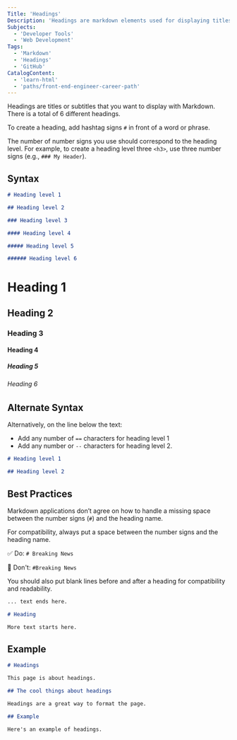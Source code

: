```yaml
---
Title: 'Headings'
Description: 'Headings are markdown elements used for displaying titles, subtitles, or different sections in a website. There are six headings in total. They are made with a hash symbol, #, with 1 being the largest and 6 being the smallest.'
Subjects:
  - 'Developer Tools'
  - 'Web Development'
Tags:
  - 'Markdown'
  - 'Headings'
  - 'GitHub'
CatalogContent:
  - 'learn-html'
  - 'paths/front-end-engineer-career-path'
---
```


Headings are titles or subtitles that you want to display with Markdown. There is a total of 6 different headings.

To create a heading, add hashtag signs `#` in front of a word or phrase.

The number of number signs you use should correspond to the heading level. For example, to create a heading level three `<h3>`, use three number signs (e.g., `### My Header`).

## Syntax

<!-- markdownlint-disable -->
```markdown
# Heading level 1

## Heading level 2

### Heading level 3

#### Heading level 4

##### Heading level 5

###### Heading level 6
```
<!-- markdownlint-restore -->

<!-- markdownlint-disable -->
# Heading 1

## Heading 2

### Heading 3

#### Heading 4

##### Heading 5

###### Heading 6
<!-- markdownlint-restore -->

## Alternate Syntax

Alternatively, on the line below the text:

- Add any number of `==` characters for heading level 1
- Add any number or `--` characters for heading level 2.

```markdown
# Heading level 1

## Heading level 2
```

## Best Practices

Markdown applications don’t agree on how to handle a missing space between the number signs (`#`) and the heading name.

For compatibility, always put a space between the number signs and the heading name.

✅ Do: `# Breaking News`

🚫 Don't: `#Breaking News`

You should also put blank lines before and after a heading for compatibility and readability.

```markdown
... text ends here.

# Heading

More text starts here.
```

## Example

```markdown
# Headings

This page is about headings.

## The cool things about headings

Headings are a great way to format the page.

## Example

Here's an example of headings.
```
